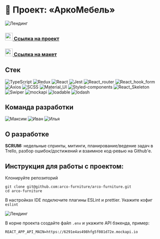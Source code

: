 # 🚀 Проект: «АркоМебель»

![Лендинг](https://i.ibb.co/HTqkCMh/work.jpg)

### <img src="https://cdn-icons-png.flaticon.com/512/7135/7135133.png" width="25" />[ Ссылка на проект](https://arco-furniture.github.io/arco-furniture/)
### <img src="https://im.wampi.ru/2022/09/28/figma.png" width="25" />[ Ссылка на макет](https://www.figma.com/file/Iatke6np8uI2zeeQVtSAvy/Untitled?node-id=0%3A1)

## Стек
![TypeScript](https://img.shields.io/badge/-TypeScript-0d1117?style=for-the-badge&logo=TypeScript)
![Redux](https://img.shields.io/badge/-Redux_Toolkit-0d1117?style=for-the-badge&logo=Redux)
![React](https://img.shields.io/badge/-React-0d1117?style=for-the-badge&logo=React)
![Jest](https://img.shields.io/badge/-Jest+Enzyme-0d1117?style=for-the-badge&logo=Jest)
![React_router](https://img.shields.io/badge/-React_router-0d1117?style=for-the-badge&logo=React-router)
![React_hook_form](https://img.shields.io/badge/-React_hook_form-0d1117?style=for-the-badge&logo=react-hook-form)
![Axios](https://img.shields.io/badge/-Axios-0d1117?style=for-the-badge&logo=Axios)
![SCSS](https://img.shields.io/badge/-SCSS-0d1117?style=for-the-badge&logo=sass)
![Material_UI](https://img.shields.io/badge/-Material_UI-0d1117?style=for-the-badge&logo=mui)
![Styled-components](https://img.shields.io/badge/-Styled_components-0d1117?style=for-the-badge&logo=Styled-components)
![React_Skeleton](https://img.shields.io/badge/-React_Skeleton-0d1117?style=for-the-badge&logo=React_Skeleton)
![Swiper](https://img.shields.io/badge/-Swiper-0d1117?style=for-the-badge&logo=swiper)
![mockapi](https://img.shields.io/badge/-mockapi-0d1117?style=for-the-badge&logo=mockapi)
![loadable](https://img.shields.io/badge/-React_loadable-0d1117?style=for-the-badge&logo=react_loadable)
![lodash](https://img.shields.io/badge/-Lodash-0d1117?style=for-the-badge&logo=lodash)
## Команда разработки
![Максим](https://img.shields.io/badge/-Петерс_Максим-0d1117?style=for-the-badge&logo=github)
![Иван](https://img.shields.io/badge/-Рамзанов_Иван-0d1117?style=for-the-badge&logo=github)
![Илья](https://img.shields.io/badge/-Трубицин_Илья-0d1117?style=for-the-badge&logo=github)

## О разработке
**SCRUM:** недельные спринты, митинги, планирование/ведение задач в Trello, разбор ошибок/достижений и взаимное код-ревью на Github'e.

## Инструкция для работы с проектом:

Клонируйте репозиторий
```
git clone git@github.com:arco-furniture/arco-furniture.git
cd arco-furniture
```

В настройках IDE подключите плагины ESLint и prettier. Укажите кофиг `eslint`

![Лендинг](https://i.ibb.co/92VpFMh/2022-12-01-00-13-19.png)

В корне проекта создайте файл `.env` и укажите API бэкенда, пример:
```
REACT_APP_API_MAIN=https://6291e4as498hfg5f081d72e.mockapi.io
```

